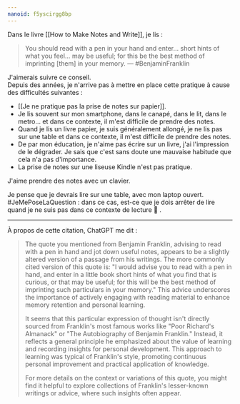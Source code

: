 ```yaml
---
nanoid: f5yscirgg8bp
---
```

Dans le livre [[How to Make Notes and Write]], je lis :

> You should read with a pen in your hand and enter… short hints of what you feel… may be useful; for this be the best method of imprinting \[them\] in your memory. — #BenjaminFranklin

J'aimerais suivre ce conseil.  
Depuis des années, je n'arrive pas à mettre en place cette pratique à cause des difficultés suivantes :

- [[Je ne pratique pas la prise de notes sur papier]].
- Je lis souvent sur mon smartphone, dans le canapé, dans le lit, dans le metro… et dans ce contexte, il m'est difficile de prendre des notes.
- Quand je lis un livre papier, je suis généralement allongé, je ne lis pas sur une table et dans ce contexte, il m'est difficile de prendre des notes.
- De par mon éducation, je n'aime pas écrire sur un livre, j'ai l'impression de le dégrader. Je sais que c'est sans doute une mauvaise habitude que cela n'a pas d'importance.
- La prise de notes sur une liseuse Kindle n'est pas pratique.

J'aime prendre des notes avec un clavier.

Je pense que je devrais lire sur une table, avec mon laptop ouvert.  
#JeMePoseLaQuestion : dans ce cas, est-ce que je dois arrêter de lire quand je ne suis pas dans ce contexte de lecture 🤔 .

---

À propos de cette citation, ChatGPT me dit :

> The quote you mentioned from Benjamin Franklin, advising to read with a pen in hand and jot down useful notes, appears to be a slightly altered version of a passage from his writings. The more commonly cited version of this quote is: "I would advise you to read with a pen in hand, and enter in a little book short hints of what you find that is curious, or that may be useful; for this will be the best method of imprinting such particulars in your memory." This advice underscores the importance of actively engaging with reading material to enhance memory retention and personal learning.
> 
> It seems that this particular expression of thought isn't directly sourced from Franklin's most famous works like "Poor Richard's Almanack" or "The Autobiography of Benjamin Franklin." Instead, it reflects a general principle he emphasized about the value of learning and recording insights for personal development. This approach to learning was typical of Franklin's style, promoting continuous personal improvement and practical application of knowledge.
> 
> For more details on the context or variations of this quote, you might find it helpful to explore collections of Franklin's lesser-known writings or advice, where such insights often appear.
